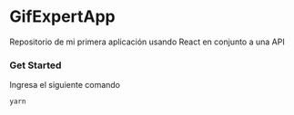 # GifExpertApp

Repositorio de mi primera aplicación usando React en conjunto a una API

### Get Started
Ingresa el siguiente comando
```sh
yarn
```